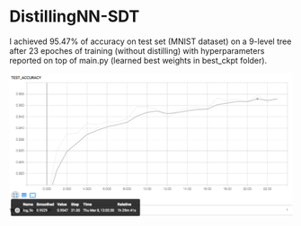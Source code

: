 # DistillingNN-SDT
I achieved 95.47% of accuracy on test set (MNIST dataset) on a 9-level tree after 23 epoches of training (without distilling) with hyperparameters reported on top of main.py (learned best weights in best_ckpt folder). 


![alt text](https://github.com/DoMy91/DistillingNN-SDT/blob/master/imgs/test_accuracy.png)

